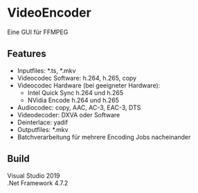 # VideoEncoder
Eine GUI für FFMPEG

## Features
* Inputfiles: *.ts, *.mkv
* Videocodec Software: h.264, h.265, copy
* Videocodec Hardware (bei geeigneter Hardware): 
    * Intel Quick Sync h.264 und h.265
    * NVidia Encode h.264 und h.265
* Audiocodec: copy, AAC, AC-3, EAC-3, DTS
* Videodecoder: DXVA oder Software
* Deinterlace: yadif
* Outputfiles: *.mkv
* Batchverarbeitung für mehrere Encoding Jobs nacheinander


## Build
Visual Studio 2019<br />
.Net Framework 4.7.2<br />
